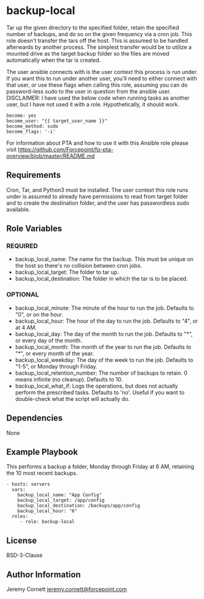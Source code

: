 # backup-local

Tar up the given directory to the specified folder, retain the specified number of backups, and do so on the given 
frequency via a cron job. This role doesn't transfer the tars off the host. This is assumed to be handled afterwards 
by another process. The simplest transfer would be to utilize a mounted drive as the target backup folder so the files 
are moved automatically when the tar is created.

The user ansible connects with is the user context this process is run under.
If you want this to run under another user, you'll need to either connect with that user, or use
these flags when calling this role, assuming you can do password-less sudo to the user in question
from the ansible user. DISCLAIMER: I have used the below code when running tasks as another user,
but I have not used it with a role. Hypothetically, it should work.

    become: yes
    become_user: "{{ target_user_name }}"
    become_method: sudo
    become_flags: '-i'

For information about PTA and how to use it with this Ansible role please visit https://github.com/Forcepoint/fp-pta-overview/blob/master/README.md

## Requirements

Cron, Tar, and Python3 must be installed. The user context this role runs under is assumed to already
have permissions to read from target folder and to create the destination folder, and the user has
passwordless sudo available.

## Role Variables

### REQUIRED
* backup_local_name: The name for the backup. This must be unique on the host so there's no collision between cron jobs.
* backup_local_target: The folder to tar up.
* backup_local_destination: The folder in which the tar is to be placed.

### OPTIONAL
* backup_local_minute: The minute of the hour to run the job. Defaults to "0", or on the hour.
* backup_local_hour: The hour of the day to run the job. Defaults to "4", or at 4 AM.
* backup_local_day: The day of the month to run the job. Defaults to "*", or every day of the month.
* backup_local_month: The month of the year to run the job. Defaults to "*", or every month of the year.
* backup_local_weekday: The day of the week to run the job. Defaults to "1-5", or Monday through Friday.
* backup_local_retention_number: The number of backups to retain. 0 means infinite (no cleanup). Defaults to 10.
* backup_local_what_if: Logs the operations, but does not actually perform the prescribed tasks. 
  Defaults to 'no'. Useful if you want to double-check what the script will actually do.

## Dependencies

None

## Example Playbook

This performs a backup a folder, Monday through Friday at 6 AM, retaining the 10 most recent backups.

    - hosts: servers
      vars:
        backup_local_name: "App Config"
        backup_local_target: /app/config
        backup_local_destination: /backups/app/config
        backup_local_hour: "6"
      roles:
         - role: backup-local

## License

BSD-3-Clause

## Author Information

Jeremy Cornett <jeremy.cornett@forcepoint.com>
